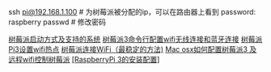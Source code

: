 

ssh pi@192.168.1.100 # 为树莓派被分配的ip，可以在路由器上看到
password: raspberry
passwd  # 修改密码

[树莓派启动方式及支持的系统](http://wiki.jikexueyuan.com/project/raspberry-pi/use.html)
[树莓派3命令行配置wifi无线连接和蓝牙连接](https://www.embbnux.com/2016/04/10/raspberry_pi_3_wifi_and_bluetooth_setting_on_console/)
[树莓派Pi3设置wifi热点](http://www.jianshu.com/p/1fca72a710d5)
[树莓派连接WiFi（最稳定的方法)](http://www.52pi.net/archives/58)
[Mac osx如何配置树莓派3 及 远程wifi控制树莓派](http://www.cnblogs.com/tinysun/p/5616132.html)
[[RaspberryPi 3的安装配置]](https://robocoderhan.github.io/2016/12/13/Raspberry%20Pi%203%E7%9A%84%E5%AE%89%E8%A3%85%E8%AE%BE%E7%BD%AE/)
